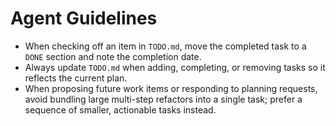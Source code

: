 # Agent Guidelines

- When checking off an item in `TODO.md`, move the completed task to a `DONE` section and note the completion date.
- Always update `TODO.md` when adding, completing, or removing tasks so it reflects the current plan.
- When proposing future work items or responding to planning requests, avoid bundling large multi-step refactors into a single task; prefer a sequence of smaller, actionable tasks instead.
